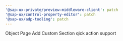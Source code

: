 ```yaml
---
'@sap-ux-private/preview-middleware-client': patch
'@sap-ux/control-property-editor': patch
'@sap-ux/adp-tooling': patch
---
```


Object Page Add Custom Section qick action support
